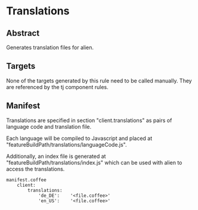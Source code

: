 # Translations

## Abstract

Generates translation files for alien.

## Targets

None of the targets generated by this rule need to be called manually. They are
referenced by the tj component rules.

## Manifest

Translations are specified in section "client.translations" as pairs of
language code and translation file.

Each language will be compiled to Javascript and placed at
"featureBuildPath/translations/languageCode.js".

Additionally, an index file is generated at "featureBuildPath/translations/index.js"
which can be used with alien to access the translations.

    manifest.coffee
        client:
            translations:
                'de_DE':    '<file.coffee>'
                'en_US':    '<file.coffee>'
